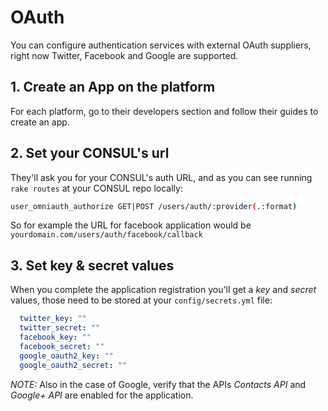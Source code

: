# OAuth

You can configure authentication services with external OAuth suppliers, right now Twitter, Facebook and Google are supported.

## 1. Create an App on the platform 
For each platform, go to their developers section and follow their guides to create an app.

## 2. Set your CONSUL's url

They'll ask you for your CONSUL's auth URL, and as you can see running `rake routes` at your CONSUL repo locally:
  ```bash
user_omniauth_authorize GET|POST /users/auth/:provider(.:format)          users/omniauth_callbacks#passthru {:provider=>/twitter|facebook|google_oauth2/}
```

So for example the URL for facebook application would be `yourdomain.com/users/auth/facebook/callback`

## 3. Set key & secret values

When you complete the application registration you'll get a *key* and *secret* values, those need to be stored at your `config/secrets.yml` file:

```yml
  twitter_key: ""
  twitter_secret: ""
  facebook_key: ""
  facebook_secret: ""
  google_oauth2_key: ""
  google_oauth2_secret: ""
```

*NOTE:* Also in the case of Google, verify that the APIs *Contacts API* and *Google+ API* are enabled for the application.
